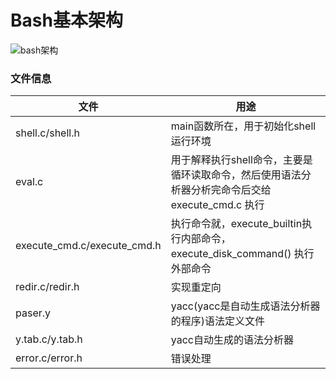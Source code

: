 # Bash基本架构

![bash架构](https://img-my.csdn.net/uploads/201302/06/1360135743_1232.gif)

### 文件信息

| 文件                        | 用途                                                                                            |
|-----------------------------|-------------------------------------------------------------------------------------------------|
| shell.c/shell.h             | main函数所在，用于初始化shell运行环境                                                           |
| eval.c                      | 用于解释执行shell命令，主要是循环读取命令，然后使用语法分析器分析完命令后交给execute_cmd.c 执行 |
| execute_cmd.c/execute_cmd.h | 执行命令就，execute_builtin执行内部命令，execute_disk_command() 执行外部命令                    |
| redir.c/redir.h             | 实现重定向                                                                                      |
| paser.y                     | yacc(yacc是自动生成语法分析器的程序)语法定义文件                                                |
| y.tab.c/y.tab.h             | yacc自动生成的语法分析器                                                                        |
| error.c/error.h             | 错误处理                                                                                        |
